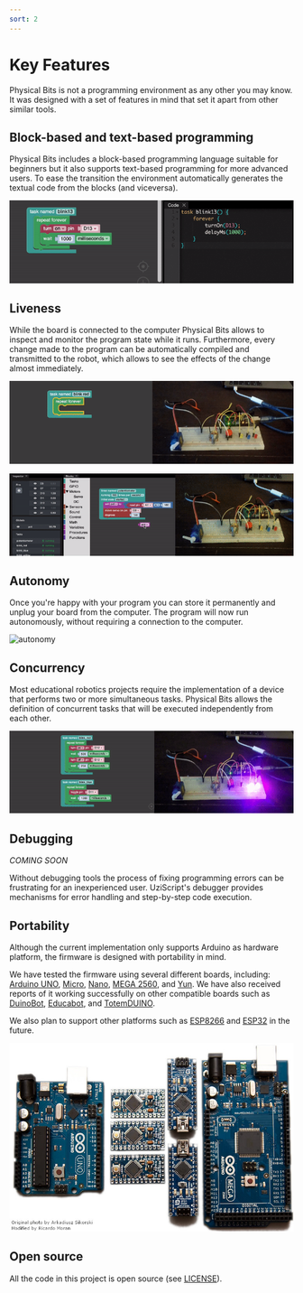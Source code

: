 ```yaml
---
sort: 2
---
```


# Key Features

Physical Bits is not a programming environment as any other you may know. It was designed with a set of features in mind that set it apart from other similar tools.

## Block-based and text-based programming

Physical Bits includes a block-based programming language suitable for beginners but it also supports text-based programming for more advanced users. To ease the transition the environment automatically generates the textual code from the blocks (and viceversa).

![blocks-code](../img/blocks-code.gif)

## Liveness

While the board is connected to the computer Physical Bits allows to inspect and monitor the program state while it runs. Furthermore, every change made to the program can be automatically compiled and transmitted to the robot, which allows to see the effects of the change almost immediately.

![liveness](../img/liveness.gif)

![liveness2](../img/liveness2.gif)

## Autonomy

Once you're happy with your program you can store it permanently and unplug your board from the computer. The program will now run autonomously, without requiring a connection to the computer.

![autonomy](../img/autonomy.gif)

## Concurrency

Most educational robotics projects require the implementation of a device that performs two or more simultaneous tasks. Physical Bits allows the definition of concurrent tasks that will be executed independently from each other.

![concurrency](../img/concurrency.gif)

## Debugging

*COMING SOON*

Without debugging tools the process of fixing programming errors can be frustrating for an inexperienced user. UziScript's debugger provides mechanisms for error handling and step-by-step code execution.

## Portability

Although the current implementation only supports Arduino as hardware platform, the firmware is designed with portability in mind.

We have tested the firmware using several different boards, including: [Arduino UNO](https://store.arduino.cc/usa/arduino-uno-rev3), [Micro](https://store.arduino.cc/usa/arduino-micro), [Nano](https://store.arduino.cc/usa/arduino-nano), [MEGA 2560](https://store.arduino.cc/usa/mega-2560-r3), and [Yun](https://store.arduino.cc/usa/arduino-yun-rev-2). We have also received reports of it working successfully on other compatible boards such as [DuinoBot](https://www.robotgroup.com.ar/), [Educabot](https://educabot.com/), and [TotemDUINO](https://totemmaker.net/product/totemduino-arduino/).

We also plan to support other platforms such as [ESP8266](https://en.wikipedia.org/wiki/ESP8266) and [ESP32](https://en.wikipedia.org/wiki/ESP32) in the future.

![arduino](../img/arduino.jpg)

## Open source

All the code in this project is open source (see [LICENSE](https://github.com/GIRA/PhysicalBits/blob/master/LICENSE)).
